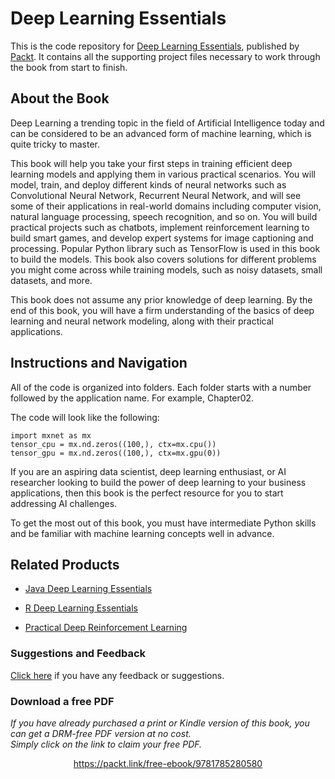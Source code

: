 # Deep Learning Essentials
This is the code repository for [Deep Learning Essentials](https://www.packtpub.com/big-data-and-business-intelligence/practical-deep-learning?utm_source=github&utm_medium=repository&utm_campaign=9781785880360), published by [Packt](https://www.packtpub.com/?utm_source=github). It contains all the supporting project files necessary to work through the book from start to finish.
## About the Book
Deep Learning a trending topic in the field of Artificial Intelligence today and can be considered to be an advanced form of machine learning, which is quite tricky to master. 

This book will help you take your first steps in training efficient deep learning models and applying them in various practical scenarios. You will model, train, and deploy different kinds of neural networks such as Convolutional Neural Network, Recurrent Neural Network, and will see some of their applications in real-world domains including computer vision, natural language processing, speech recognition, and so on. You will build practical projects such as chatbots, implement reinforcement learning to build smart games, and develop expert systems for image captioning and processing. Popular Python library such as TensorFlow is used in this book to build the models. This book also covers solutions for different problems you might come across while training models, such as noisy datasets, small datasets, and more.

This book does not assume any prior knowledge of deep learning. By the end of this book, you will have a firm understanding of the basics of deep learning and neural network modeling, along with their practical applications.

## Instructions and Navigation
All of the code is organized into folders. Each folder starts with a number followed by the application name. For example, Chapter02.



The code will look like the following:
```
import mxnet as mx
tensor_cpu = mx.nd.zeros((100,), ctx=mx.cpu())
tensor_gpu = mx.nd.zeros((100,), ctx=mx.gpu(0))
```

If you are an aspiring data scientist, deep learning enthusiast, or AI researcher looking to build the power of deep learning to your business applications, then this book is the perfect resource for you to start addressing AI challenges.

To get the most out of this book, you must have intermediate Python skills and be familiar with machine learning concepts well in advance.

## Related Products
* [Java Deep Learning Essentials](https://www.packtpub.com/big-data-and-business-intelligence/java-deep-learning-essentials?utm_source=github&utm_medium=repository&utm_campaign=9781785282195)

* [R Deep Learning Essentials](https://www.packtpub.com/big-data-and-business-intelligence/r-deep-learning-essentials?utm_source=github&utm_medium=repository&utm_campaign=9781785280580)

* [Practical Deep Reinforcement Learning](https://www.packtpub.com/big-data-and-business-intelligence/practical-deep-reinforcement-learning?utm_source=github&utm_medium=repository&utm_campaign=9781788834247)

### Suggestions and Feedback
[Click here](https://docs.google.com/forms/d/e/1FAIpQLSe5qwunkGf6PUvzPirPDtuy1Du5Rlzew23UBp2S-P3wB-GcwQ/viewform) if you have any feedback or suggestions.
### Download a free PDF

 <i>If you have already purchased a print or Kindle version of this book, you can get a DRM-free PDF version at no cost.<br>Simply click on the link to claim your free PDF.</i>
<p align="center"> <a href="https://packt.link/free-ebook/9781785280580">https://packt.link/free-ebook/9781785280580 </a> </p>
